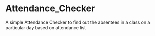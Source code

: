 # Attendance_Checker
 A simple Attendance Checker to find out the absentees in a class on a particular day based on attendance list
